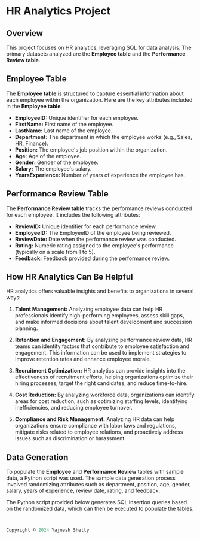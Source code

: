# HR Analytics Project

## Overview

This project focuses on HR analytics, leveraging SQL for data analysis. The primary datasets analyzed are the **Employee table** and the **Performance Review table**.

## Employee Table

The **Employee table** is structured to capture essential information about each employee within the organization. Here are the key attributes included in the **Employee table**:

- **EmployeeID:** Unique identifier for each employee.
- **FirstName:** First name of the employee.
- **LastName:** Last name of the employee.
- **Department:** The department in which the employee works (e.g., Sales, HR, Finance).
- **Position:** The employee's job position within the organization.
- **Age:** Age of the employee.
- **Gender:** Gender of the employee.
- **Salary:** The employee's salary.
- **YearsExperience:** Number of years of experience the employee has.

## Performance Review Table

The **Performance Review table** tracks the performance reviews conducted for each employee. It includes the following attributes:

- **ReviewID:** Unique identifier for each performance review.
- **EmployeeID:** The EmployeeID of the employee being reviewed.
- **ReviewDate:** Date when the performance review was conducted.
- **Rating:** Numeric rating assigned to the employee's performance (typically on a scale from 1 to 5).
- **Feedback:** Feedback provided during the performance review.

## How HR Analytics Can Be Helpful

HR analytics offers valuable insights and benefits to organizations in several ways:

1. **Talent Management:** Analyzing employee data can help HR professionals identify high-performing employees, assess skill gaps, and make informed decisions about talent development and succession planning.

2. **Retention and Engagement:** By analyzing performance review data, HR teams can identify factors that contribute to employee satisfaction and engagement. This information can be used to implement strategies to improve retention rates and enhance employee morale.

3. **Recruitment Optimization:** HR analytics can provide insights into the effectiveness of recruitment efforts, helping organizations optimize their hiring processes, target the right candidates, and reduce time-to-hire.

4. **Cost Reduction:** By analyzing workforce data, organizations can identify areas for cost reduction, such as optimizing staffing levels, identifying inefficiencies, and reducing employee turnover.

5. **Compliance and Risk Management:** Analyzing HR data can help organizations ensure compliance with labor laws and regulations, mitigate risks related to employee relations, and proactively address issues such as discrimination or harassment.

## Data Generation

To populate the **Employee** and **Performance Review** tables with sample data, a Python script was used. The sample data generation process involved randomizing attributes such as department, position, age, gender, salary, years of experience, review date, rating, and feedback.

The Python script provided below generates SQL insertion queries based on the randomized data, which can then be executed to populate the tables.

```python


Copyright © 2024 Yajnesh Shetty



